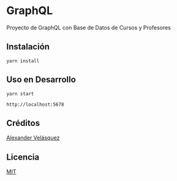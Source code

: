 # GraphQL
Proyecto de GraphQL con Base de Datos de Cursos y Profesores

## Instalación
```
yarn install
```

## Uso en Desarrollo
```
yarn start

http://localhost:5678
```

## Créditos 
[Alexander Velásquez](http://www.instagram.com/alelasqz)

## Licencia
[MIT](https://opensource.org/licenses/MIT)
